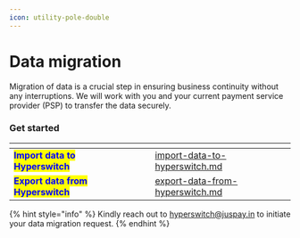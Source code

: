 ```yaml
---
icon: utility-pole-double
---
```


# Data migration

Migration of data is a crucial step in ensuring business continuity without any interruptions. We will work with you and your current payment service provider (PSP) to transfer the data securely.

### Get started

<table data-card-size="large" data-view="cards"><thead><tr><th></th><th data-hidden></th><th data-hidden></th><th data-hidden data-card-target data-type="content-ref"></th></tr></thead><tbody><tr><td><mark style="color:blue;"><strong>Import data to Hyperswitch</strong></mark></td><td></td><td></td><td><a href="import-data-to-hyperswitch.md">import-data-to-hyperswitch.md</a></td></tr><tr><td><mark style="color:blue;"><strong>Export data from Hyperswitch</strong></mark></td><td></td><td></td><td><a href="export-data-from-hyperswitch.md">export-data-from-hyperswitch.md</a></td></tr></tbody></table>

{% hint style="info" %}
Kindly reach out to [hyperswitch@juspay.in](mailto:hyperswitch@juspay.in) to initiate your data migration request.&#x20;
{% endhint %}

